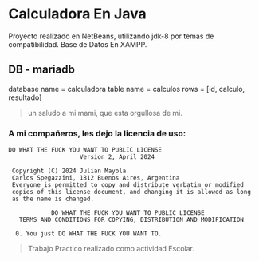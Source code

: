 # Calculadora En Java
Proyecto realizado en NetBeans, utilizando jdk-8 por temas de compatibilidad.
Base de Datos En XAMPP.
## DB - mariadb
database name = calculadora
table name = calculos
rows = [id, calculo, resultado]

> un saludo a mi mami, que esta orgullosa de mi.
### A mi compañeros, les dejo la licencia de uso: 

```
DO WHAT THE FUCK YOU WANT TO PUBLIC LICENSE
                    Version 2, April 2024
 
 Copyright (C) 2024 Julian Mayola
 Carlos Spegazzini, 1812 Buenos Aires, Argentina
 Everyone is permitted to copy and distribute verbatim or modified
 copies of this license document, and changing it is allowed as long
 as the name is changed.
 
            DO WHAT THE FUCK YOU WANT TO PUBLIC LICENSE
   TERMS AND CONDITIONS FOR COPYING, DISTRIBUTION AND MODIFICATION
 
  0. You just DO WHAT THE FUCK YOU WANT TO.
```

> Trabajo Practico realizado como actividad Escolar.
